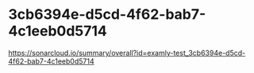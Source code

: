 # 3cb6394e-d5cd-4f62-bab7-4c1eeb0d5714
https://sonarcloud.io/summary/overall?id=examly-test_3cb6394e-d5cd-4f62-bab7-4c1eeb0d5714
